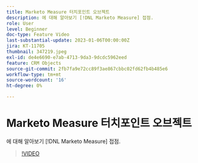 ```yaml
---
title: Marketo Measure 터치포인트 오브젝트
description: 에 대해 알아보기 [!DNL Marketo Measure] 접점.
role: User
level: Beginner
doc-type: Feature Video
last-substantial-update: 2023-01-06T00:00:00Z
jira: KT-11705
thumbnail: 347219.jpeg
exl-id: de4e6690-e7ab-4713-9da3-9dcdc5962eed
feature: CRM Objects
source-git-commit: 2fb7fa9e72cc89f3ae867cbbc02fd62fb4b485e6
workflow-type: tm+mt
source-wordcount: '16'
ht-degree: 0%

---
```


# Marketo Measure 터치포인트 오브젝트

에 대해 알아보기 [!DNL Marketo Measure] 접점.

>[!VIDEO](https://video.tv.adobe.com/v/347219/?quality=12&learn=on)
